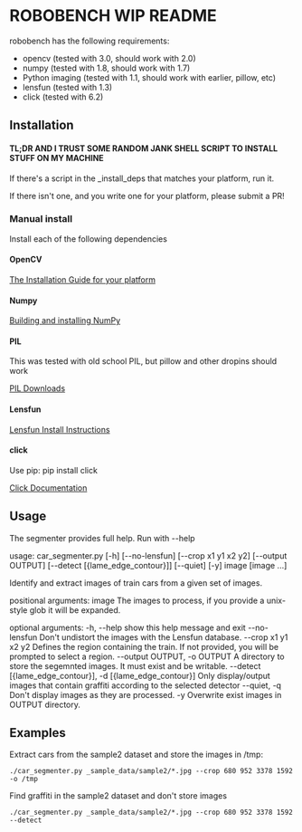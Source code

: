 # ROBOBENCH WIP README

robobench has the following requirements:
* opencv (tested with 3.0, should work with 2.0)
* numpy (tested with 1.8, should work with 1.7)
* Python imaging (tested with 1.1, should work with earlier, pillow, etc)
* lensfun (tested with 1.3)
* click (tested with 6.2)

## Installation

#### TL;DR AND I TRUST SOME RANDOM JANK SHELL SCRIPT TO INSTALL STUFF ON MY MACHINE
If there's a script in the _install_deps that matches your platform, run it.

If there isn't one, and you write one for your platform, please submit a PR!

### Manual install

Install each of the following dependencies

#### OpenCV

[The Installation Guide for your platform](http://docs.opencv.org/2.4/doc/tutorials/introduction/table_of_content_introduction/table_of_content_introduction.html)

#### Numpy
[Building and installing NumPy](http://docs.scipy.org/doc/numpy-1.8.1/user/install.html)

#### PIL
This was tested with old school PIL, but pillow and other dropins should work

[PIL Downloads](http://effbot.org/downloads/#imaging)

#### Lensfun
[Lensfun Install Instructions](https://github.com/neothemachine/lensfunpy)

#### click
Use pip: pip install click

[Click Documentation](http://click.pocoo.org/6/)


## Usage

The segmenter provides full help.  Run with --help

  usage: car_segmenter.py [-h] [--no-lensfun] [--crop x1 y1 x2 y2]
                          [--output OUTPUT] [--detect [{lame_edge_contour}]]
                          [--quiet] [-y]
                          image [image ...]

  Identify and extract images of train cars from a given set of images.

  positional arguments:
    image                 The images to process, if you provide a unix-style
                          glob it will be expanded.

  optional arguments:
    -h, --help            show this help message and exit
    --no-lensfun          Don't undistort the images with the Lensfun database.
    --crop x1 y1 x2 y2    Defines the region containing the train. If not
                          provided, you will be prompted to select a region.
    --output OUTPUT, -o OUTPUT
                          A directory to store the segemnted images. It must
                          exist and be writable.
    --detect [{lame_edge_contour}], -d [{lame_edge_contour}]
                          Only display/output images that contain graffiti
                          according to the selected detector
    --quiet, -q           Don't display images as they are processed.
    -y                    Overwrite exist images in OUTPUT directory.

## Examples

Extract cars from the sample2 dataset and store the images in /tmp:

    ./car_segmenter.py _sample_data/sample2/*.jpg --crop 680 952 3378 1592 -o /tmp

Find graffiti in the sample2 dataset and don't store images

    ./car_segmenter.py _sample_data/sample2/*.jpg --crop 680 952 3378 1592 --detect
